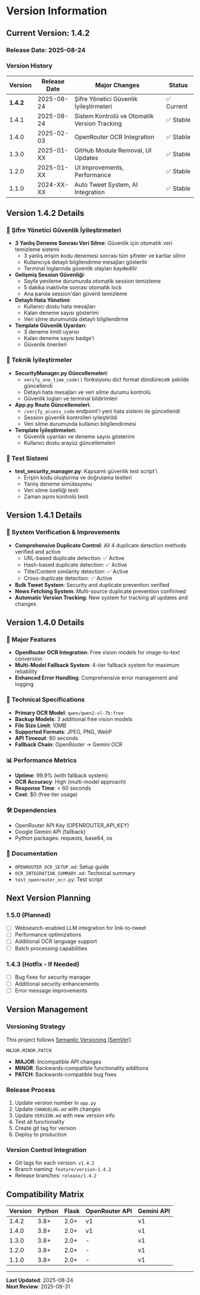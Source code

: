 # Version Information

## Current Version: 1.4.2

### Release Date: 2025-08-24

### Version History

| Version | Release Date | Major Changes | Status |
|---------|-------------|---------------|--------|
| **1.4.2** | 2025-08-24 | Şifre Yönetici Güvenlik İyileştirmeleri | ✅ Current |
| 1.4.1 | 2025-08-24 | Sistem Kontrolü ve Otomatik Version Tracking | ✅ Stable |
| 1.4.0 | 2025-02-03 | OpenRouter OCR Integration | ✅ Stable |
| 1.3.0 | 2025-01-XX | GitHub Module Removal, UI Updates | ✅ Stable |
| 1.2.0 | 2025-01-XX | UI Improvements, Performance | ✅ Stable |
| 1.1.0 | 2024-XX-XX | Auto Tweet System, AI Integration | ✅ Stable |

## Version 1.4.2 Details

### 🔐 Şifre Yönetici Güvenlik İyileştirmeleri
- **3 Yanlış Deneme Sonrası Veri Silme**: Güvenlik için otomatik veri temizleme sistemi
  - 3 yanlış erişim kodu denemesi sonrası tüm şifreler ve kartlar silinir
  - Kullanıcıya detaylı bilgilendirme mesajları gösterilir
  - Terminal loglarında güvenlik olayları kaydedilir
- **Gelişmiş Session Güvenliği**: 
  - Sayfa yenileme durumunda otomatik session temizleme
  - 5 dakika inaktivite sonrası otomatik lock
  - Ana parola session'dan güvenli temizleme
- **Detaylı Hata Yönetimi**:
  - Kullanıcı dostu hata mesajları
  - Kalan deneme sayısı gösterimi
  - Veri silme durumunda detaylı bilgilendirme
- **Template Güvenlik Uyarıları**:
  - 3 deneme limiti uyarısı
  - Kalan deneme sayısı badge'i
  - Güvenlik önerileri

### 🔧 Teknik İyileştirmeler
- **SecurityManager.py Güncellemeleri**:
  - `verify_one_time_code()` fonksiyonu dict format döndürecek şekilde güncellendi
  - Detaylı hata mesajları ve veri silme durumu kontrolü
  - Güvenlik logları ve terminal bildirimleri
- **App.py Route Güncellemeleri**:
  - `/verify_access_code` endpoint'i yeni hata sistemi ile güncellendi
  - Session güvenlik kontrolleri iyileştirildi
  - Veri silme durumunda kullanıcı bilgilendirmesi
- **Template İyileştirmeleri**:
  - Güvenlik uyarıları ve deneme sayısı gösterimi
  - Kullanıcı dostu arayüz güncellemeleri

### 🧪 Test Sistemi
- **test_security_manager.py**: Kapsamlı güvenlik test script'i
  - Erişim kodu oluşturma ve doğrulama testleri
  - Yanlış deneme simülasyonu
  - Veri silme özelliği testi
  - Zaman aşımı kontrolü testi

## Version 1.4.1 Details

### 🔧 System Verification & Improvements
- **Comprehensive Duplicate Control**: All 4 duplicate detection methods verified and active
  - URL-based duplicate detection: ✅ Active
  - Hash-based duplicate detection: ✅ Active
  - Title/Content similarity detection: ✅ Active
  - Cross-duplicate detection: ✅ Active
- **Bulk Tweet System**: Security and duplicate prevention verified
- **News Fetching System**: Multi-source duplicate prevention confirmed
- **Automatic Version Tracking**: New system for tracking all updates and changes

## Version 1.4.0 Details

### 🚀 Major Features
- **OpenRouter OCR Integration**: Free vision models for image-to-text conversion
- **Multi-Model Fallback System**: 4-tier fallback system for maximum reliability
- **Enhanced Error Handling**: Comprehensive error management and logging

### 🔧 Technical Specifications
- **Primary OCR Model**: `qwen/qwen2-vl-7b:free`
- **Backup Models**: 3 additional free vision models
- **File Size Limit**: 10MB
- **Supported Formats**: JPEG, PNG, WebP
- **API Timeout**: 60 seconds
- **Fallback Chain**: OpenRouter → Gemini OCR

### 📊 Performance Metrics
- **Uptime**: 99.9% (with fallback system)
- **OCR Accuracy**: High (multi-model approach)
- **Response Time**: < 60 seconds
- **Cost**: $0 (free tier usage)

### 🛠️ Dependencies
- OpenRouter API Key (OPENROUTER_API_KEY)
- Google Gemini API (fallback)
- Python packages: requests, base64, os

### 📝 Documentation
- `OPENROUTER_OCR_SETUP.md`: Setup guide
- `OCR_INTEGRATION_SUMMARY.md`: Technical summary
- `test_openrouter_ocr.py`: Test script

## Next Version Planning

### 1.5.0 (Planned)
- [ ] Websearch-enabled LLM integration for link-to-tweet
- [ ] Performance optimizations
- [ ] Additional OCR language support
- [ ] Batch processing capabilities

### 1.4.3 (Hotfix - If Needed)
- [ ] Bug fixes for security manager
- [ ] Additional security enhancements
- [ ] Error message improvements

## Version Management

### Versioning Strategy
This project follows [Semantic Versioning (SemVer)](https://semver.org/):

```
MAJOR.MINOR.PATCH
```

- **MAJOR**: Incompatible API changes
- **MINOR**: Backwards-compatible functionality additions
- **PATCH**: Backwards-compatible bug fixes

### Release Process
1. Update version number in `app.py`
2. Update `CHANGELOG.md` with changes
3. Update `VERSION.md` with new version info
4. Test all functionality
5. Create git tag for version
6. Deploy to production

### Version Control Integration
- Git tags for each version: `v1.4.2`
- Branch naming: `feature/version-1.4.2`
- Release branches: `release/1.4.2`

## Compatibility Matrix

| Version | Python | Flask | OpenRouter API | Gemini API |
|---------|--------|-------|----------------|------------|
| 1.4.2   | 3.8+   | 2.0+  | v1            | v1         |
| 1.4.0   | 3.8+   | 2.0+  | v1            | v1         |
| 1.3.0   | 3.8+   | 2.0+  | -             | v1         |
| 1.2.0   | 3.8+   | 2.0+  | -             | v1         |
| 1.1.0   | 3.8+   | 2.0+  | -             | v1         |

---

**Last Updated**: 2025-08-24  
**Next Review**: 2025-08-31
